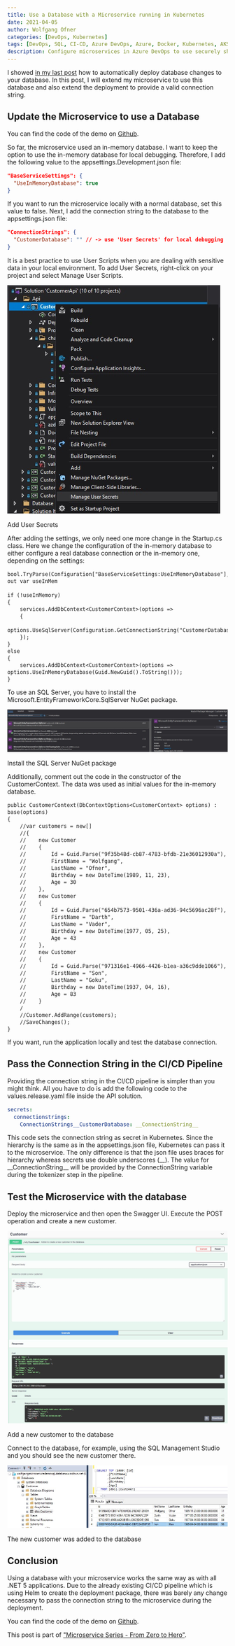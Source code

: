 ```yaml
---
title: Use a Database with a Microservice running in Kubernetes
date: 2021-04-05
author: Wolfgang Ofner
categories: [DevOps, Kubernetes]
tags: [DevOps, SQL, CI-CD, Azure DevOps, Azure, Docker, Kubernetes, AKS]
description: Configure microservices in Azure DevOps to use securely share connection strings and use different databases, depending on your environment.
---
```


I showed [in my last post](/deploy-dacpac-linux-azure-devops) how to automatically deploy database changes to your database. In this post, I will extend my microservice to use this database and also extend the deployment to provide a valid connection string.

## Update the Microservice to use a Database

You can find the code of the demo on <a href="https://github.com/WolfgangOfner/MicroserviceDemo" target="_blank" rel="noopener noreferrer">Github</a>.

So far, the microservice used an in-memory database. I want to keep the option to use the in-memory database for local debugging. Therefore, I add the following value to the appsettings.Development.json file:

```json
"BaseServiceSettings": {
  "UseInMemoryDatabase": true
}
```

If you want to run the microservice locally with a normal database, set this value to false. Next, I add the connection string to the database to the appsettings.json file:

```json
"ConnectionStrings": {
  "CustomerDatabase": "" // -> use 'User Secrets' for local debugging
}  
```

It is a best practice to use User Scripts when you are dealing with sensitive data in your local environment. To add User Secrets, right-click on your project and select Manage User Scripts.

<div class="col-12 col-sm-10 aligncenter">
  <a href="/assets/img/posts/2021/04/Add-User-Secrets.jpg"><img loading="lazy" src="/assets/img/posts/2021/04/Add-User-Secrets.jpg" alt="Add User Secrets" /></a>
  
  <p>
   Add User Secrets
  </p>
</div>

After adding the settings, we only need one more change in the Startup.cs class. Here we change the configuration of the in-memory database to either configure a real database connection or the in-memory one, depending on the settings:

```CSharp
bool.TryParse(Configuration["BaseServiceSettings:UseInMemoryDatabase"], out var useInMem

if (!useInMemory)
{
    services.AddDbContext<CustomerContext>(options =>
    {
        options.UseSqlServer(Configuration.GetConnectionString("CustomerDatabase"));
    });
}
else
{
    services.AddDbContext<CustomerContext>(options => options.UseInMemoryDatabase(Guid.NewGuid().ToString()));
}
```

To use an SQL Server, you have to install the Microsoft.EntityFrameworkCore.SqlServer NuGet package. 

<div class="col-12 col-sm-10 aligncenter">
  <a href="/assets/img/posts/2021/04/Install-the-SQL-Server-NuGet-package.jpg"><img loading="lazy" src="/assets/img/posts/2021/04/Install-the-SQL-Server-NuGet-package.jpg" alt="Install the SQL Server NuGet package" /></a>
  
  <p>
   Install the SQL Server NuGet package
  </p>
</div>

Additionally, comment out the code in the constructor of the CustomerContext. The data was used as initial values for the in-memory database.

```CSharp
public CustomerContext(DbContextOptions<CustomerContext> options) : base(options)
{
    //var customers = new[]
    //{
    //    new Customer
    //    {
    //        Id = Guid.Parse("9f35b48d-cb87-4783-bfdb-21e36012930a"),
    //        FirstName = "Wolfgang",
    //        LastName = "Ofner",
    //        Birthday = new DateTime(1989, 11, 23),
    //        Age = 30
    //    },
    //    new Customer
    //    {
    //        Id = Guid.Parse("654b7573-9501-436a-ad36-94c5696ac28f"),
    //        FirstName = "Darth",
    //        LastName = "Vader",
    //        Birthday = new DateTime(1977, 05, 25),
    //        Age = 43
    //    },
    //    new Customer
    //    {
    //        Id = Guid.Parse("971316e1-4966-4426-b1ea-a36c9dde1066"),
    //        FirstName = "Son",
    //        LastName = "Goku",
    //        Birthday = new DateTime(1937, 04, 16),
    //        Age = 83
    //    }
    /
    //Customer.AddRange(customers);
    //SaveChanges();
}
```

If you want, run the application locally and test the database connection.

## Pass the Connection String in the CI/CD Pipeline

Providing the connection string in the CI/CD pipeline is simpler than you might think. All you have to do is add the following code to the values.release.yaml file inside the API solution. 

```yaml
secrets:
  connectionstrings:
    ConnectionStrings__CustomerDatabase: __ConnectionString__
```

This code sets the connection string as secret in Kubernetes. Since the hierarchy is the same as in the appsettings.json file, Kubernetes can pass it to the microservice. The only difference is that the json file uses braces for hierarchy whereas secrets use double underscores (\_\_). The value for \_\_ConnectionString\_\_ will be provided by the ConnectionString variable during the tokenizer step in the pipeline.

## Test the Microservice with the database

Deploy the microservice and then open the Swagger UI. Execute the POST operation and create a new customer.

<div class="col-12 col-sm-10 aligncenter">
  <a href="/assets/img/posts/2021/04/Add-a-new-customer-to-the-database.jpg"><img loading="lazy" src="/assets/img/posts/2021/04/Add-a-new-customer-to-the-database.jpg" alt="Add a new customer to the database" /></a>
  
  <p>
   Add a new customer to the database
  </p>
</div>

Connect to the database, for example, using the SQL Management Studio and you should see the new customer there.

<div class="col-12 col-sm-10 aligncenter">
  <a href="/assets/img/posts/2021/04/The-new-customer-was-added-to-the-database.jpg"><img loading="lazy" src="/assets/img/posts/2021/04/The-new-customer-was-added-to-the-database.jpg" alt="The new customer was added to the database" /></a>
  
  <p>
   The new customer was added to the database
  </p>
</div>

## Conclusion

Using a database with your microservice works the same way as with all .NET 5 applications. Due to the already existing CI/CD pipeline which is using Helm to create the deployment package, there was barely any change necessary to pass the connection string to the microservice during the deployment.

You can find the code of the demo on <a href="https://github.com/WolfgangOfner/MicroserviceDemo" target="_blank" rel="noopener noreferrer">Github</a>.

This post is part of ["Microservice Series - From Zero to Hero"](/microservice-series-from-zero-to-hero).